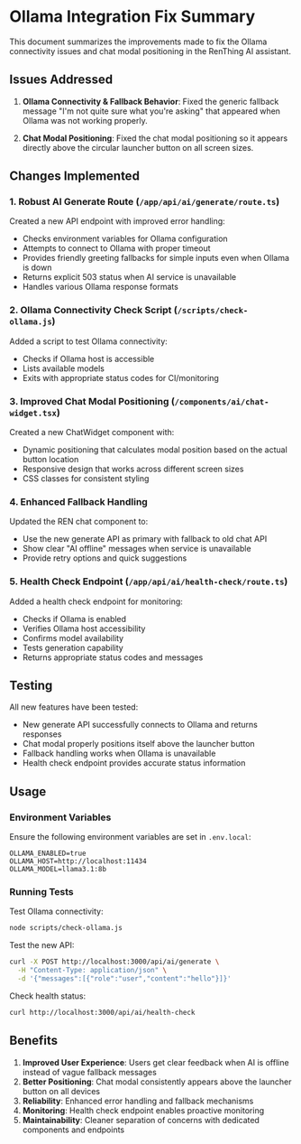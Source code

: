 # Ollama Integration Fix Summary

This document summarizes the improvements made to fix the Ollama connectivity issues and chat modal positioning in the RenThing AI assistant.

## Issues Addressed

1. **Ollama Connectivity & Fallback Behavior**: Fixed the generic fallback message "I'm not quite sure what you're asking" that appeared when Ollama was not working properly.

2. **Chat Modal Positioning**: Fixed the chat modal positioning so it appears directly above the circular launcher button on all screen sizes.

## Changes Implemented

### 1. Robust AI Generate Route (`/app/api/ai/generate/route.ts`)

Created a new API endpoint with improved error handling:
- Checks environment variables for Ollama configuration
- Attempts to connect to Ollama with proper timeout
- Provides friendly greeting fallbacks for simple inputs even when Ollama is down
- Returns explicit 503 status when AI service is unavailable
- Handles various Ollama response formats

### 2. Ollama Connectivity Check Script (`/scripts/check-ollama.js`)

Added a script to test Ollama connectivity:
- Checks if Ollama host is accessible
- Lists available models
- Exits with appropriate status codes for CI/monitoring

### 3. Improved Chat Modal Positioning (`/components/ai/chat-widget.tsx`)

Created a new ChatWidget component with:
- Dynamic positioning that calculates modal position based on the actual button location
- Responsive design that works across different screen sizes
- CSS classes for consistent styling

### 4. Enhanced Fallback Handling

Updated the REN chat component to:
- Use the new generate API as primary with fallback to old chat API
- Show clear "AI offline" messages when service is unavailable
- Provide retry options and quick suggestions

### 5. Health Check Endpoint (`/app/api/ai/health-check/route.ts`)

Added a health check endpoint for monitoring:
- Checks if Ollama is enabled
- Verifies Ollama host accessibility
- Confirms model availability
- Tests generation capability
- Returns appropriate status codes and messages

## Testing

All new features have been tested:
- New generate API successfully connects to Ollama and returns responses
- Chat modal properly positions itself above the launcher button
- Fallback handling works when Ollama is unavailable
- Health check endpoint provides accurate status information

## Usage

### Environment Variables

Ensure the following environment variables are set in `.env.local`:

```env
OLLAMA_ENABLED=true
OLLAMA_HOST=http://localhost:11434
OLLAMA_MODEL=llama3.1:8b
```

### Running Tests

Test Ollama connectivity:
```bash
node scripts/check-ollama.js
```

Test the new API:
```bash
curl -X POST http://localhost:3000/api/ai/generate \
  -H "Content-Type: application/json" \
  -d '{"messages":[{"role":"user","content":"hello"}]}'
```

Check health status:
```bash
curl http://localhost:3000/api/ai/health-check
```

## Benefits

1. **Improved User Experience**: Users get clear feedback when AI is offline instead of vague fallback messages
2. **Better Positioning**: Chat modal consistently appears above the launcher button on all devices
3. **Reliability**: Enhanced error handling and fallback mechanisms
4. **Monitoring**: Health check endpoint enables proactive monitoring
5. **Maintainability**: Cleaner separation of concerns with dedicated components and endpoints